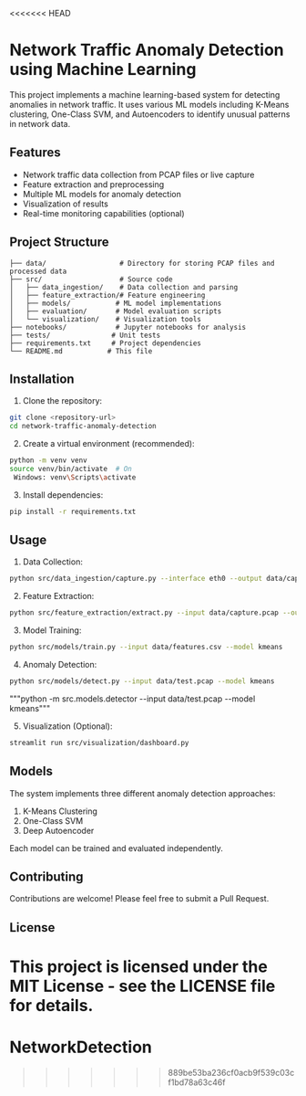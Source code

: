 <<<<<<< HEAD
# Network Traffic Anomaly Detection using Machine Learning

This project implements a machine learning-based system for detecting anomalies in network traffic. It uses various ML models including K-Means clustering, One-Class SVM, and Autoencoders to identify unusual patterns in network data.

## Features

- Network traffic data collection from PCAP files or live capture
- Feature extraction and preprocessing
- Multiple ML models for anomaly detection
- Visualization of results
- Real-time monitoring capabilities (optional)

## Project Structure

```
├── data/                  # Directory for storing PCAP files and processed data
├── src/                   # Source code
│   ├── data_ingestion/    # Data collection and parsing
│   ├── feature_extraction/# Feature engineering
│   ├── models/           # ML model implementations
│   ├── evaluation/       # Model evaluation scripts
│   └── visualization/    # Visualization tools
├── notebooks/            # Jupyter notebooks for analysis
├── tests/               # Unit tests
├── requirements.txt     # Project dependencies
└── README.md           # This file
```

## Installation

1. Clone the repository:
```bash
git clone <repository-url>
cd network-traffic-anomaly-detection
```

2. Create a virtual environment (recommended):
```bash
python -m venv venv
source venv/bin/activate  # On
 Windows: venv\Scripts\activate
```

3. Install dependencies:
```bash
pip install -r requirements.txt
```

## Usage

1. Data Collection:
```bash
python src/data_ingestion/capture.py --interface eth0 --output data/capture.pcap
```

2. Feature Extraction:
```bash
python src/feature_extraction/extract.py --input data/capture.pcap --output data/features.csv
```

3. Model Training:
```bash
python src/models/train.py --input data/features.csv --model kmeans
```

4. Anomaly Detection:
```bash
python src/models/detect.py --input data/test.pcap --model kmeans
```
"""python -m src.models.detector --input data/test.pcap --model kmeans"""

5. Visualization (Optional):
```bash
streamlit run src/visualization/dashboard.py
```

## Models

The system implements three different anomaly detection approaches:

1. K-Means Clustering
2. One-Class SVM
3. Deep Autoencoder

Each model can be trained and evaluated independently.

## Contributing

Contributions are welcome! Please feel free to submit a Pull Request.

## License

This project is licensed under the MIT License - see the LICENSE file for details. 
=======
# NetworkDetection
>>>>>>> 889be53ba236cf0acb9f539c03cf1bd78a63c46f
